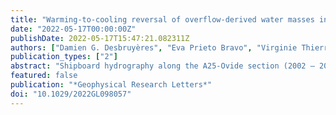 ```yaml
---
title: "Warming-to-cooling reversal of overflow-derived water masses in the Irminger Sea during 2002-2021."
date: "2022-05-17T00:00:00Z"
publishDate: 2022-05-17T15:47:21.082311Z
authors: ["Damien G. Desbruyères", "Eva Prieto Bravo", "Virginie Thierry", "Herlé Mercier", "Pascale Lherminier", "Cécile Cabanes", "Tiago C. Biló", "Nora Fried", "M. Femke De Jong"]
publication_types: ["2"]
abstract: "Shipboard hydrography along the A25-Ovide section (2002 – 2018) is combined with a high-resolution mooring array (2014 – 2020) and a regional fleet of Deep-Argo floats (2016 – 2021) to describe temperature changes of overflow-derived water masses in the Irminger Sea. Removing dynamical influences enables to identify a new statistically-significant trend reversal in Iceland Scotland Overflow Water (ISOW) and Denmark Strait Overflow Water (DSOW) core temperatures in the mid-2010s. A basin-wide cooling trend of -16 ± 6 m°C yr-1 during 2016 – 2021 – but reaching as strong as -44 ± 13 m°C yr-1 for DSOW in recent years – is found to interrupt a warming phase that was prevailing since the late 1990’s. The absence of an apparent reversal in the Nordic Seas and the faster changes detected in DSOW compared to ISOW point out the entrainment of subpolar signals within the overflows near the Greenland-Iceland-Scotland sills as a most likely driver."
featured: false
publication: "*Geophysical Research Letters*"
doi: "10.1029/2022GL098057"
---
```

